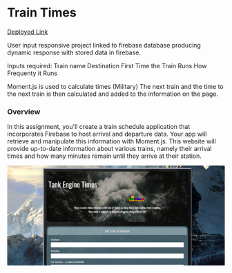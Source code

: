 # Train Times

[Deployed Link](https://2mlcmonkeys.github.io/train-activity/)

User input responsive project linked to firebase database producing dynamic response with stored data in firebase. 

Inputs required:
Train name
Destination
First Time the Train Runs
How Frequenty it Runs

Moment.js is used to calculate times (Military)
The next train and the time to the next train is then calculated and added to the information on the page.

### Overview

In this assignment, you'll create a train schedule application that incorporates Firebase to host arrival and departure data. Your app will retrieve and manipulate this information with Moment.js. This website will provide up-to-date information about various trains, namely their arrival times and how many minutes remain until they arrive at their station.

![Train Image](/assets/images/screen1.png)